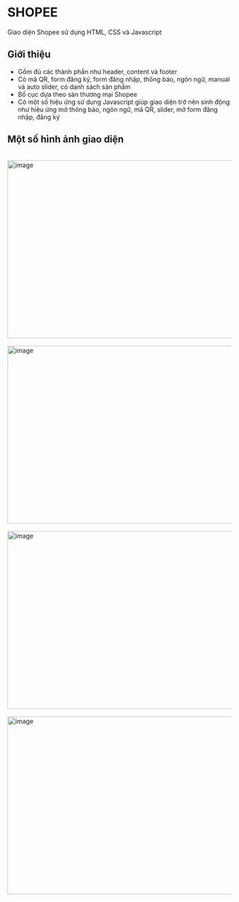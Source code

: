 # SHOPEE
Giao diện Shopee sử dụng HTML, CSS và Javascript

## Giới thiệu
- Gồm đủ các thành phần như header, content và footer
- Có mã QR, form đăng ký, form đăng nhập, thông báo, ngôn ngữ, manual và auto slider, có danh sách sản phẩm
- Bố cục dựa theo sàn thương mại Shopee
- Có một số hiệu ứng sử dụng Javascript giúp giao diện trở nên sinh động như hiệu ứng mở thông báo, ngôn ngữ, mã QR, slider, mở form đăng nhập, đăng ký

## Một số hình ảnh giao diện
<br>
<img width="840" height="400" alt="image" src="https://github.com/DoBaoTrung/Shopee/assets/127092095/327d00a5-87c3-47f9-815e-72e8b267be24">
</br>

<br>
<img width="840" height="400" alt="image" src="https://github.com/DoBaoTrung/Shopee/assets/127092095/4f9ecf09-f4d3-465d-8bfc-270f2c6067ec">
</br>

<br>
<img width="840" height="400" alt="image" src="https://github.com/DoBaoTrung/Shopee/assets/127092095/29098d37-a59a-4445-890f-4c12d55eaffa">
</br>

<br>
<img width="840" height="400" alt="image" src="https://github.com/DoBaoTrung/Shopee/assets/127092095/d6b56193-02b1-4225-a69c-a66894443c3f">
</br>
